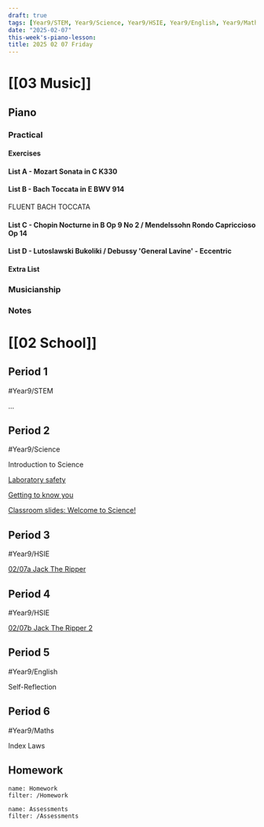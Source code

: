 ```yaml
---
draft: true
tags: [Year9/STEM, Year9/Science, Year9/HSIE, Year9/English, Year9/Maths]
date: "2025-02-07"
this-week's-piano-lesson: 
title: 2025 02 07 Friday
---
```


# [[03 Music]]

## Piano

### Practical

#### Exercises

#### List A - Mozart Sonata in C K330

#### List B - Bach Toccata in E BWV 914

FLUENT BACH TOCCATA

#### List C - Chopin Nocturne in B Op 9 No 2 / Mendelssohn Rondo Capriccioso Op 14

#### List D - Lutoslawski Bukoliki / Debussy 'General Lavine' - Eccentric

#### Extra List

### Musicianship

### Notes

# [[02 School]]

## Period 1

#Year9/STEM

...

## Period 2

#Year9/Science

Introduction to Science

[Laboratory safety](https://classroom.google.com/c/NzQ4ODM2MTQ5Njc5/a/NzQ4ODM2MTQ5OTMw/details)

[Getting to know you](https://classroom.google.com/c/NzQ4ODM2MTQ5Njc5/m/NzQ4ODM2MTQ5OTM0/details)

[Classroom slides: Welcome to Science!](https://classroom.google.com/c/NzQ4ODM2MTQ5Njc5/m/NzQ4ODM2MTUwMjU0/details)

## Period 3

#Year9/HSIE

[02/07a Jack The Ripper](https://classroom.google.com/c/NzQ4ODYwNjMyODE3/a/NzQ5Mjc3NzM0OTE4/details)

## Period 4

#Year9/HSIE

[02/07b Jack The Ripper 2](https://classroom.google.com/c/NzQ4ODYwNjMyODE3/a/NzM3NDY2NzM0ODU5/details)

## Period 5

#Year9/English

Self-Reflection

## Period 6

#Year9/Maths

Index Laws

## Homework

```todoist
name: Homework
filter: /Homework
```

```todoist
name: Assessments
filter: /Assessments
```

